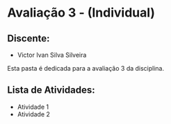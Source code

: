 # Avaliação 3 - (Individual)

## Discente: 
  - Victor Ivan Silva Silveira

Esta pasta é dedicada para a avaliação 3 da disciplina.

## Lista de Atividades:

- Atividade 1
- Atividade 2
